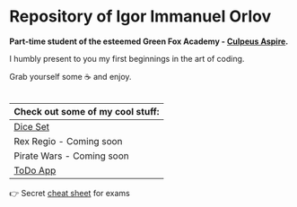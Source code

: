 # Repository of Igor Immanuel Orlov
<strong>Part-time student of the esteemed Green Fox Academy - [Culpeus Aspire](https://github.com/green-fox-academy/aspire-syllabus).</strong>

I humbly present to you my first beginnings in the art of coding.

Grab yourself some :coffee: and enjoy.
<br/><br/>

| Check out some of my cool stuff:  | 
|------------|
| [Dice Set](https://github.com/green-fox-academy/Leviathan-X/tree/master/Misc/DiceSet)  |
| Rex Regio - Coming soon |
| Pirate Wars - Coming soon |
| [ToDo App](https://github.com/Leviathan-X/todo-app)|

:point_right: Secret [cheat sheet](https://youtu.be/dQw4w9WgXcQ) for exams
